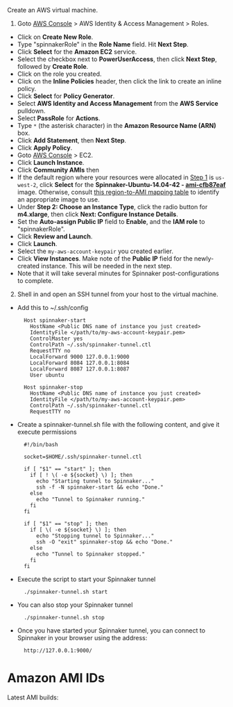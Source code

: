 Create an AWS virtual machine.

1. Goto [AWS Console](https://console.aws.amazon.com) > AWS Identity & Access
  Management > Roles.
  * Click on **Create New Role**.
  * Type "spinnakerRole" in the **Role Name** field. Hit **Next Step**.
  * Click **Select** for the **Amazon EC2** service.
  * Select the checkbox next to **PowerUserAccess**, then click
    **Next Step**, followed by **Create Role**.
  * Click on the role you created.
  * Click on the **Inline Policies** header, then click the link to create an inline policy.
  * Click **Select** for **Policy Generator**.
  * Select **AWS Identity and Access Management** from the **AWS Service** pulldown.
  * Select **PassRole** for **Actions**.
  * Type <code>*</code> (the asterisk character) in the **Amazon Resource Name (ARN)** box.
  * Click **Add Statement**, then **Next Step**.
  * Click **Apply Policy**.
  * Goto [AWS Console](https://console.aws.amazon.com) > EC2.
  * Click **Launch Instance**.
  * Click **Community AMIs** then
  * If the default region where your resources were allocated in [Step 1](#step-1-set-up-your-target-deployment-environment) is <code>us-west-2</code>, click **Select** for the **Spinnaker-Ubuntu-14.04-42 - [ami-cfb87eaf](https://console.aws.amazon.com/ec2/home?region=us-west-2#launchAmi=ami-cfb87eaf)** image. Otherwise, consult [this region-to-AMI mapping table](http://www.spinnaker.io/docs/amazon-ami-ids) to identify an appropriate image to use.
  * Under **Step 2: Choose an Instance Type**, click the radio button
  for **m4.xlarge**, then click **Next: Configure Instance Details**.
  * Set the **Auto-assign Public IP** field to **Enable**, and the **IAM
  role** to "spinnakerRole".
  * Click **Review and Launch**.
  * Click **Launch**.
  * Select the `my-aws-account-keypair` you created earlier.
  * Click **View Instances**. Make note of the **Public IP** field for the newly-created instance. This will be needed in the next step.
  * Note that it will take several minutes for Spinnaker post-configurations to complete.

2. Shell in and open an SSH tunnel from your host to the virtual machine.
  * Add this to ~/.ssh/config

          Host spinnaker-start
            HostName <Public DNS name of instance you just created>
            IdentityFile </path/to/my-aws-account-keypair.pem>
            ControlMaster yes
            ControlPath ~/.ssh/spinnaker-tunnel.ctl
            RequestTTY no
            LocalForward 9000 127.0.0.1:9000
            LocalForward 8084 127.0.0.1:8084
            LocalForward 8087 127.0.0.1:8087
            User ubuntu

          Host spinnaker-stop
            HostName <Public DNS name of instance you just created>
            IdentityFile </path/to/my-aws-account-keypair.pem>
            ControlPath ~/.ssh/spinnaker-tunnel.ctl
            RequestTTY no

  * Create a spinnaker-tunnel.sh file with the following content, and give it execute permissions

          #!/bin/bash

          socket=$HOME/.ssh/spinnaker-tunnel.ctl

          if [ "$1" == "start" ]; then
            if [ ! \( -e ${socket} \) ]; then
              echo "Starting tunnel to Spinnaker..."
              ssh -f -N spinnaker-start && echo "Done."
            else
              echo "Tunnel to Spinnaker running."
            fi
          fi

          if [ "$1" == "stop" ]; then
            if [ \( -e ${socket} \) ]; then
              echo "Stopping tunnel to Spinnaker..."
              ssh -O "exit" spinnaker-stop && echo "Done."
            else
              echo "Tunnel to Spinnaker stopped."
            fi
          fi

  * Execute the script to start your Spinnaker tunnel

          ./spinnaker-tunnel.sh start

  * You can also stop your Spinnaker tunnel

          ./spinnaker-tunnel.sh stop
    
  * Once you have started your Spinnaker tunnel, you can connect to Spinnaker in your browser using the address:

          http://127.0.0.1:9000/
    
# Amazon AMI IDs

Latest AMI builds:

